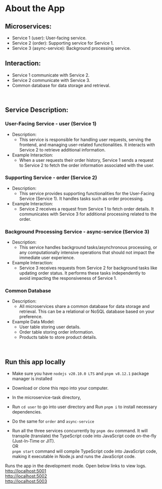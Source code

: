 # About the App

## Microservices:

-   Service 1 (user): User-facing service.
-   Service 2 (order): Supporting service for Service 1.
-   Service 3 (async-service): Background processing service.

## Interaction:

-   Service 1 communicate with Service 2.
-   Service 2 communicate with Service 3.
-   Common database for data storage and retrieval.

<br />

## Service Description:

### User-Facing Service - user (Service 1)

-   Description:
    -   This service is responsible for handling user requests, serving the frontend, and managing user-related functionalities. It interacts with Service 2 to retrieve additional information.
-   Example Interaction:
    -   When a user requests their order history, Service 1 sends a request to Service 2 to fetch the order information associated with the user.

### Supporting Service - order (Service 2)

-   Description:
    -   This service provides supporting functionalities for the User-Facing Service (Service 1). It handles tasks such as order processing.
-   Example Interaction:
    -   Service 2 receives a request from Service 1 to fetch order details. It communicates with Service 3 for additional processing related to the order.

### Background Processing Service - async-service (Service 3)

-   Description:
    -   This service handles background tasks/asynchronous processing, or any computationally intensive operations that should not impact the immediate user experience.
-   Example Interaction:
    -   Service 3 receives requests from Service 2 for background tasks like updating order status. It performs these tasks independently to avoid impacting the responsiveness of Service 1.

### Common Database

-   Description:
    -   All microservices share a common database for data storage and retrieval. This can be a relational or NoSQL database based on your preference.
-   Example Data Model:
    -   User table storing user details.
    -   Order table storing order information.
    -   Products table to store product details.

<br/>

## Run this app locally

-   Make sure you have `nodejs v20.10.0 LTS` and `pnpm v8.12.1` package manager is installed

-   Download or clone this repo into your computer.
-   In the microservice-task directory,

-   Run `cd user` to go into user directory and Run `pnpm i` to install necessary dependencies.
-   Do the same for `order` and `async-service`

-   Run all the three services concurrently by `pnpm dev` command. It will transpile (translate) the TypeScript code into JavaScript code on-the-fly (Just-In-Time or JIT).\
    OR\
    `pnpm start` command will compile TypeScript code into JavaScript code, making it executable in Node.js and runs the JavaScript code.

Runs the app in the development mode. Open below links to view logs.\
[http://localhost:5001](http://localhost:5001)\
[http://localhost:5002](http://localhost:5002)\
[http://localhost:5003](http://localhost:5003)
